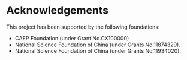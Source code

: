 # Acknowledgements

This project has been supported by the following foundations:

* CAEP Foundation (under Grant No.CX100000)
* National Science Foundation of China (under Grants No.11874329).
* National Science Foundation of China (under Grants No.11934020).
